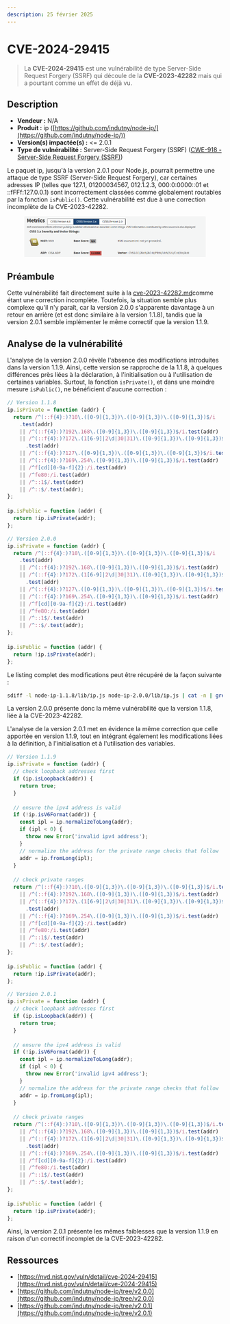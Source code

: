 ```yaml
---
description: 25 février 2025
---
```


# CVE-2024-29415

> La **CVE-2024-29415** est une vulnérabilité de type Server-Side Request Forgery (SSRF) qui découle de la **CVE-2023-42282** mais qui a pourtant comme un effet de déjà vu.

## Description

* **Vendeur :** N/A
* **Produit :** ip ([https://github.com/indutny/node-ip/](https://github.com/indutny/node-ip/))
* **Version(s) impactée(s) :** <= 2.0.1
* **Type de vulnérabilité :** Server-Side Request Forgery (SSRF) ([CWE-918 - Server-Side Request Forgery (SSRF)](https://cwe.mitre.org/data/definitions/918.html))

Le paquet ip, jusqu'à la version 2.0.1 pour Node.js, pourrait permettre une attaque de type SSRF (Server-Side Request Forgery), car certaines adresses IP (telles que 127.1, 01200034567, 012.1.2.3, 000:0:0000::01 et ::fFFf:127.0.0.1) sont incorrectement classées comme globalement routables par la fonction `isPublic()`. Cette vulnérabilité est due à une correction incomplète de la CVE-2023-42282.

<figure><img src="../../.gitbook/assets/image (348).png" alt=""><figcaption></figcaption></figure>

## Préambule

Cette vulnérabilité fait directement suite à la [cve-2023-42282.md](../2023/cve-2023-42282.md "mention")comme étant une correction incomplète. Toutefois, la situation semble plus complexe qu'il n'y paraît, car la version 2.0.0 s'apparente davantage à un retour en arrière (et est donc similaire à la version 1.1.8), tandis que la version 2.0.1 semble implémenter le même correctif que la version 1.1.9.

## Analyse de la vulnérabilité

L'analyse de la version 2.0.0 révèle l'absence des modifications introduites dans la version 1.1.9. Ainsi, cette version se rapproche de la 1.1.8, à quelques différences près liées à la déclaration, à l'initialisation  ou à l'utilisation de certaines variables. Surtout, la fonction `isPrivate()`, et dans une moindre mesure `isPublic()`, ne bénéficient d'aucune correction :

```javascript
// Version 1.1.8
ip.isPrivate = function (addr) {
  return /^(::f{4}:)?10\.([0-9]{1,3})\.([0-9]{1,3})\.([0-9]{1,3})$/i
    .test(addr)
    || /^(::f{4}:)?192\.168\.([0-9]{1,3})\.([0-9]{1,3})$/i.test(addr)
    || /^(::f{4}:)?172\.(1[6-9]|2\d|30|31)\.([0-9]{1,3})\.([0-9]{1,3})$/i
      .test(addr)
    || /^(::f{4}:)?127\.([0-9]{1,3})\.([0-9]{1,3})\.([0-9]{1,3})$/i.test(addr)
    || /^(::f{4}:)?169\.254\.([0-9]{1,3})\.([0-9]{1,3})$/i.test(addr)
    || /^f[cd][0-9a-f]{2}:/i.test(addr)
    || /^fe80:/i.test(addr)
    || /^::1$/.test(addr)
    || /^::$/.test(addr);
};

ip.isPublic = function (addr) {
  return !ip.isPrivate(addr);
};
```

```javascript
// Version 2.0.0
ip.isPrivate = function (addr) {
  return /^(::f{4}:)?10\.([0-9]{1,3})\.([0-9]{1,3})\.([0-9]{1,3})$/i
    .test(addr)
    || /^(::f{4}:)?192\.168\.([0-9]{1,3})\.([0-9]{1,3})$/i.test(addr)
    || /^(::f{4}:)?172\.(1[6-9]|2\d|30|31)\.([0-9]{1,3})\.([0-9]{1,3})$/i
      .test(addr)
    || /^(::f{4}:)?127\.([0-9]{1,3})\.([0-9]{1,3})\.([0-9]{1,3})$/i.test(addr)
    || /^(::f{4}:)?169\.254\.([0-9]{1,3})\.([0-9]{1,3})$/i.test(addr)
    || /^f[cd][0-9a-f]{2}:/i.test(addr)
    || /^fe80:/i.test(addr)
    || /^::1$/.test(addr)
    || /^::$/.test(addr);
};

ip.isPublic = function (addr) {
  return !ip.isPrivate(addr);
};
```

Le listing complet des modifications peut être récupéré de la façon suivante :

```bash
sdiff -l node-ip-1.1.8/lib/ip.js node-ip-2.0.0/lib/ip.js | cat -n | grep -v -e '($'
```

La version 2.0.0 présente donc la même vulnérabilité que la version 1.1.8, liée à la CVE-2023-42282.

L'analyse de la version 2.0.1 met en évidence la même correction que celle apportée en version 1.1.9, tout en intégrant également les modifications liées à la définition, à l'initialisation et à l'utilisation des variables.

```javascript
// Version 1.1.9
ip.isPrivate = function (addr) {
  // check loopback addresses first
  if (ip.isLoopback(addr)) {
    return true;
  }

  // ensure the ipv4 address is valid
  if (!ip.isV6Format(addr)) {
    const ipl = ip.normalizeToLong(addr);
    if (ipl < 0) {
      throw new Error('invalid ipv4 address');
    }
    // normalize the address for the private range checks that follow
    addr = ip.fromLong(ipl);
  }

  // check private ranges
  return /^(::f{4}:)?10\.([0-9]{1,3})\.([0-9]{1,3})\.([0-9]{1,3})$/i.test(addr)
    || /^(::f{4}:)?192\.168\.([0-9]{1,3})\.([0-9]{1,3})$/i.test(addr)
    || /^(::f{4}:)?172\.(1[6-9]|2\d|30|31)\.([0-9]{1,3})\.([0-9]{1,3})$/i
      .test(addr)
    || /^(::f{4}:)?169\.254\.([0-9]{1,3})\.([0-9]{1,3})$/i.test(addr)
    || /^f[cd][0-9a-f]{2}:/i.test(addr)
    || /^fe80:/i.test(addr)
    || /^::1$/.test(addr)
    || /^::$/.test(addr);
};

ip.isPublic = function (addr) {
  return !ip.isPrivate(addr);
};
```

```javascript
// Version 2.0.1
ip.isPrivate = function (addr) {
  // check loopback addresses first
  if (ip.isLoopback(addr)) {
    return true;
  }

  // ensure the ipv4 address is valid
  if (!ip.isV6Format(addr)) {
    const ipl = ip.normalizeToLong(addr);
    if (ipl < 0) {
      throw new Error('invalid ipv4 address');
    }
    // normalize the address for the private range checks that follow
    addr = ip.fromLong(ipl);
  }

  // check private ranges
  return /^(::f{4}:)?10\.([0-9]{1,3})\.([0-9]{1,3})\.([0-9]{1,3})$/i.test(addr)
    || /^(::f{4}:)?192\.168\.([0-9]{1,3})\.([0-9]{1,3})$/i.test(addr)
    || /^(::f{4}:)?172\.(1[6-9]|2\d|30|31)\.([0-9]{1,3})\.([0-9]{1,3})$/i
      .test(addr)
    || /^(::f{4}:)?169\.254\.([0-9]{1,3})\.([0-9]{1,3})$/i.test(addr)
    || /^f[cd][0-9a-f]{2}:/i.test(addr)
    || /^fe80:/i.test(addr)
    || /^::1$/.test(addr)
    || /^::$/.test(addr);
};

ip.isPublic = function (addr) {
  return !ip.isPrivate(addr);
};
```

Ainsi, la version 2.0.1 présente les mêmes faiblesses que la version 1.1.9 en raison d'un correctif incomplet de la CVE-2023-42282.

## Ressources

* [https://nvd.nist.gov/vuln/detail/cve-2024-29415](https://nvd.nist.gov/vuln/detail/cve-2024-29415)
* [https://github.com/indutny/node-ip/tree/v2.0.0](https://github.com/indutny/node-ip/tree/v2.0.0)
* [https://github.com/indutny/node-ip/tree/v2.0.1](https://github.com/indutny/node-ip/tree/v2.0.1)
